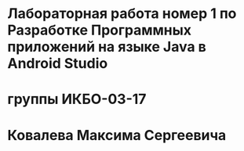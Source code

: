 ﻿# Лабораторная работа номер 1 по Разработке Программных приложений на языке Java в Android Studio
# группы ИКБО-03-17
# Ковалева Максима Сергеевича